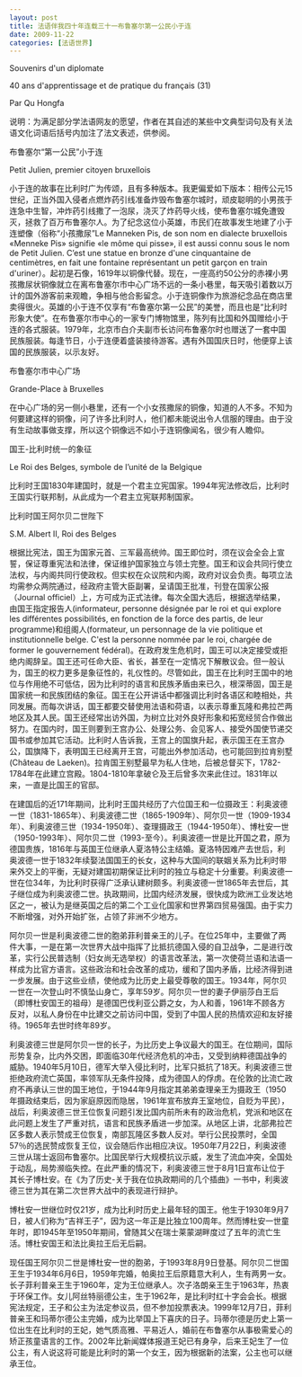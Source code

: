 ```yaml
---
layout: post
title: 法语伴我四十年连载三十一布鲁塞尔第一公民小于连
date: 2009-11-22
categories: [法语世界]  
---
```


Souvenirs d'un diplomate

40 ans d'apprentissage et de pratique du français (31)

Par Qu Hongfa

说明：为满足部分学法语网友的愿望，作者在其自述的某些中文典型词句及有关法语文化词语后括号内加注了法文表述，供参阅。

布鲁塞尔“第一公民”小于连

Petit Julien, premier citoyen bruxellois



小于连的故事在比利时广为传颂，且有多种版本。我更偏爱如下版本：相传公元15世纪，正当外国入侵者点燃炸药引线准备炸毁布鲁塞尔城时，顽皮聪明的小男孩于连急中生智，冲炸药引线撒了一泡尿，浇灭了炸药导火线，使布鲁塞尔城免遭毁灭，拯救了百万布鲁塞尔人。为了纪念这位小英雄，市民们在故事发生地建了小于连塑像（俗称“小孩撒尿”Le Manneken Pis, de son nom en dialecte bruxellois «Menneke Pis» signifie «le môme qui pisse», il est aussi connu sous le nom de Petit Julien. C’est une statue en bronze d'une cinquantaine de centimètres, en fait une fontaine représentant un petit garçon en train d'uriner）。起初是石像，1619年以铜像代替。现在，一座高约50公分的赤裸小男孩撒尿状铜像就立在离布鲁塞尔市中心广场不远的一条小巷里，每天吸引着数以万计的国外游客前来观瞻，争相与他合影留念。小于连铜像作为旅游纪念品在商店里卖得很火。英雄的小于连不仅享有“布鲁塞尔第一公民”的美誉，而且也是“比利时形象大使”。在布鲁塞尔市中心的一家专门博物馆里，陈列有比国和外国赠给小于连的各式服装。1979年，北京市白介夫副市长访问布鲁塞尔时也赠送了一套中国民族服装。每逢节日，小于连便着盛装接待游客。遇有外国国庆日时，他便穿上该国的民族服装，以示友好。

布鲁塞尔市中心广场

Grande-Place à Bruxelles



在中心广场的另一侧小巷里，还有一个小女孩撒尿的铜像，知道的人不多。不知为何要建这样的铜像，问了许多比利时人，他们都未能说出令人信服的理由。由于没有生动故事做支撑，所以这个铜像远不如小于连铜像闻名，很少有人瞻仰。



国王-比利时统一的象征

Le Roi des Belges, symbole de l’unité de la Belgique



比利时王国1830年建国时，就是一个君主立宪国家。1994年宪法修改后，比利时王国实行联邦制，从此成为一个君主立宪联邦制国家。

比利时国王阿尔贝二世陛下

S.M. Albert II, Roi des Belges





根据比宪法，国王为国家元首、三军最高统帅。国王即位时，须在议会全会上宣誓，保证尊重宪法和法律，保证维护国家独立与领土完整。国王和议会共同行使立法权，与内阁共同行使政权。但实权在众议院和内阁，政府对议会负责。每项立法均需参众两院通过，经政府主管大臣副署，呈请国王批准，刊登在国家公报（Journal officiel）上，方可成为正式法律。每次全国大选后，根据选举结果，由国王指定报告人(informateur, personne désignée par le roi et qui explore les différentes possibilités, en fonction de la force des partis, de leur programme)和组阁人(formateur, un personnage de la vie politique et institutionnelle belge. C'est la personne nommée par le roi, chargée de former le gouvernement fédéral)。在政府发生危机时，国王可以决定接受或拒绝内阁辞呈。国王还可任命大臣、省长，甚至在一定情况下解散议会。但一般认为，国王的权力更多是象征性的，礼仪性的。尽管如此，国王在比利时王国中的地位与作用绝不可低估，因为比利时的语言和民族矛盾由来已久，根深蒂固，国王是国家统一和民族团结的象征。国王在公开讲话中都强调比利时各语区和睦相处，共同发展。而每次讲话，国王都要交替使用法语和荷语，以表示尊重瓦隆和弗拉芒两地区及其人民。国王还经常出访外国，为树立比对外良好形象和拓宽经贸合作做出努力。在国内时，国王则要到王宫办公、处理公务、会见客人、接受外国使节递交国书或参加其它活动。比利时人告诉我，王宫上的国旗升起，表示国王在王宫办公，国旗降下，表明国王已经离开王宫，可能出外参加活动，也可能回到拉肯别墅(Château de Laeken)。拉肯国王别墅最早为私人住地，后被总督买下，1782-1784年在此建立宫殿。1804-1810年拿破仑及王后曾多次来此住过。1831年以来，一直是比国王的官邸。

在建国后的近171年期间，比利时王国共经历了六位国王和一位摄政王：利奥波德一世（1831-1865年）、利奥波德二世（1865-1909年）、阿尔贝一世（1909-1934年）、利奥波德三世（1934-1950年）、查理摄政王（1944-1950年）、博杜安一世（1950-1993年）、阿尔贝二世（1993-至今）。利奥波德一世是比开国之君，原为德国贵族，1816年与英国王位继承人夏洛特公主结婚。夏洛特因难产去世后，利奥波德一世于1832年续娶法国国王的长女，这种与大国间的联姻关系为比利时带来外交上的平衡，无疑对建国初期保证比利时的独立与稳定十分重要。利奥波德一世在位34年，为比利时获得广泛承认建树颇多。利奥波德一世1865年去世后，其子继位成为利奥波德二世。执政期间，比国内经济发展，很快成为欧洲工业发达地区之一，被认为是继英国之后的第二个工业化国家和世界第四贸易强国。由于实力不断增强，对外开始扩张，占领了非洲不少地方。

阿尔贝一世是利奥波德二世的胞弟菲利普亲王的儿子。在位25年中，主要做了两件大事，一是在第一次世界大战中指挥了比抵抗德国入侵的自卫战争，二是进行改革，实行公民普选制（妇女尚无选举权）的语言改革法，第一次使荷兰语和法语一样成为比官方语言。这些政治和社会改革的成功，缓和了国内矛盾，比经济得到进一步发展。由于这些业绩，使他成为比历史上最受尊敬的国王。1934年，阿尔贝一世在一次登山时不慎坠山身亡，享年59岁。阿尔贝一世的妻子伊丽莎白王后（即博杜安国王的祖母）是德国巴伐利亚公爵之女，为人和善，1961年不顾各方反对，以私人身份在中比建交之前访问中国，受到了中国人民的热情欢迎和友好接待。1965年去世时终年89岁。

利奥波德三世是阿尔贝一世的长子，为比历史上争议最大的国王。在位期间，国际形势复杂，比内外交困，即面临30年代经济危机的冲击，又受到纳粹德国战争的威胁。1940年5月10日，德军大举入侵比利时，比军只抵抗了18天。利奥波德三世拒绝政府流亡英国，率领军队无条件投降，成为德国人的俘虏。在伦敦的比流亡政府不再承认三世的国王地位，于1944年9月指定其弟弟查理亲王为摄政王（1950年摄政结束后，因为家庭原因而隐居，1961年宣布放弃王室地位，自贬为平民），战后，利奥波德三世王位恢复问题引发比国内前所未有的政治危机，党派和地区在此问题上发生了严重对抗，语言和民族矛盾进一步加深。从地区上讲，北部弗拉芒区多数人表示赞成王位恢复，南部瓦隆区多数人反对。举行公民投票时，全国57％的选民赞成恢复王位，议会随后作出相应决议。1950年7月22日，利奥波德三世从瑞士返回布鲁塞尔。比国民举行大规模抗议示威，发生了流血冲突，全国处于动乱，局势濒临失控。在此严重的情况下，利奥波德三世于8月1日宣布让位于其长子博杜安。在《为了历史-关于我在位执政期间的几个插曲》一书中，利奥波德三世为其在第二次世界大战中的表现进行辩护。

博杜安一世继位时仅21岁，成为比利时历史上最年轻的国王。他生于1930年9月7日，被人们称为“吉祥王子”，因为这一年正是比独立100周年。然而博杜安一世童年时，即1945年至1950年期间，曾随其父在瑞士莱蒙湖畔度过了五年的流亡生活。博杜安国王和法比奥拉王后无后嗣。

现任国王阿尔贝二世是博杜安一世的胞弟，于1993年8月9日登基。阿尔贝二世国王生于1934年6月6日，1959年完婚，帕奥拉王后原籍意大利人，生有两男一女。长子菲利普亲王生于1960年，定为王位继承人。次子洛朗亲王生于1963年，热衷于环保工作。女儿阿丝特丽德公主，生于1962年，是比利时红十字会会长。根据宪法规定，王子和公主为法定参议员，但不参加投票表决。1999年12月7日，菲利普亲王和玛蒂尔德公主完婚，成为比举国上下喜庆的日子。玛蒂尔德是历史上第一位出生在比利时的王妃，她气质高雅、平易近人，婚前在布鲁塞尔从事极需爱心的矫正孩童语言的工作。2002年比新闻媒体报道王妃已有身孕，后来王妃生了一位公主，有人说这将可能是比利时的第一个女王，因为根据新的法案，公主也可以继承王位。
